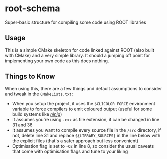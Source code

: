 # root-schema
Super-basic structure for compiling some code using ROOT libraries

## Usage
This is a simple CMake skeleton for code linked against ROOT (also built with CMake) and a very simple library. It should a jumping off point for implementing your own code as this does nothing.

## Things to Know
When using this, there are a few things and default assumptions to consider and tweak in the `CMakeLists.txt`:
- When you setup the project, it uses the `$CLICOLOR_FORCE` environment variable to force compilers to emit coloured output (useful for some build systems like [*ninja*](https://ninja-build.org/))
- It assumes you're using `.cxx` as file extension, it can be changed in line 31 and 36
- It assumes you want to compile every source file in the `/src` directory, if not, delete line 31 and replace `${LIBRARY_SOURCES}` in the line below with the explicit files (that's a safer approach but less convenient)
- Optimisation flag is set to `-O2` in line 8, so consider the usual caveats that come with optimisation flags and tune to your liking
